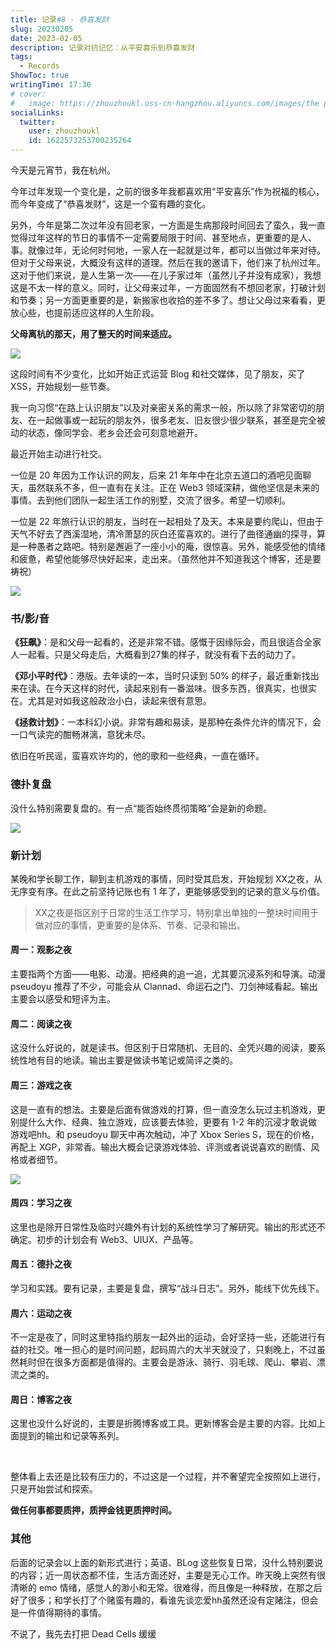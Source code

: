 ```yaml
---
title: 记录#8 - 恭喜发财
slug: 20230205
date: 2023-02-05
description: 记录对抗记忆：从平安喜乐到恭喜发财
tags:
  - Records
ShowToc: true
writingTime: 17:30
# cover:
#   image: https://zhouzhoukl.oss-cn-hangzhou.aliyuncs.com/images/the pmarca blog archives.png
socialLinks:
  twitter:
    user: zhouzhoukl
    id: 1622573253700235264
---
```


今天是元宵节，我在杭州。

今年过年发现一个变化是，之前的很多年我都喜欢用“平安喜乐”作为祝福的核心，而今年变成了“恭喜发财”，这是一个蛮有趣的变化。

另外，今年是第二次过年没有回老家，一方面是生病那段时间回去了蛮久，我一直觉得过年这样的节日的事情不一定需要局限于时间、甚至地点，更重要的是人、事。就像过年，无论何时何地，一家人在一起就是过年，都可以当做过年来对待。但对于父母来说，大概没有这样的道理。然后在我的邀请下，他们来了杭州过年。这对于他们来说，是人生第一次——在儿子家过年（虽然儿子并没有成家），我想这是不太一样的意义。同时，让父母来过年，一方面固然有不想回老家，打破计划和节奏；另一方面更重要的是，新搬家也收拾的差不多了。想让父母过来看看，更放心些，也提前适应这样的人生阶段。

**父母离杭的那天，用了整天的时间来适应。**

![](https://zhouzhoukl.oss-cn-hangzhou.aliyuncs.com/images/screenshot-20230206-202447.png)

这段时间有不少变化，比如开始正式运营 Blog 和社交媒体，见了朋友，买了 XSS，开始规划一些节奏。

我一向习惯“在路上认识朋友”以及对亲密关系的需求一般，所以除了非常密切的朋友、在一起做事或一起玩的朋友外，很多老友、旧友很少很少联系，甚至是完全被动的状态，像同学会、老乡会还会可刻意地避开。

最近开始主动进行社交。

  一位是 20 年因为工作认识的网友，后来 21 年年中在北京五道口的酒吧见面聊天，虽然联系不多，但一直有在关注。正在 Web3 领域深耕，做他坚信是未来的事情。去到他们团队一起生活工作的别墅，交流了很多。希望一切顺利。

  一位是 22 年旅行认识的朋友，当时在一起相处了及天。本来是要约爬山，但由于天气不好去了西溪湿地，清冷萧瑟的灰白还蛮喜欢的。进行了曲径通幽的探寻，算是一种愚者之路吧。特别是邂逅了一座小小的庵，很惊喜。另外，能感受他的情绪和疲惫，希望他能够尽快好起来，走出来。（虽然他并不知道我这个博客，还是要祷祝）

  ![](https://zhouzhoukl.oss-cn-hangzhou.aliyuncs.com/images/screenshot-20230206-165340.png)

### 书/影/音

**《狂飙》**：是和父母一起看的，还是非常不错。感慨于因缘际会，而且很适合全家人一起看。只是父母走后，大概看到27集的样子，就没有看下去的动力了。

**《邓小平时代》**：港版。去年读的一本，当时只读到 50% 的样子，最近重新找出来在读。在今天这样的时代，读起来别有一番滋味。很多东西，很真实，也很实在。尤其是对如我这般政治小白，读起来很有意思。

**《拯救计划》**：一本科幻小说。非常有趣和易读，是那种在条件允许的情况下，会一口气读完的酣畅淋漓，意犹未尽。

依旧在听民谣，蛮喜欢许均的，他的歌和一些经典，一直在循环。

### 德扑复盘

没什么特别需要复盘的。有一点“能否始终贯彻策略”会是新的命题。

![](https://zhouzhoukl.oss-cn-hangzhou.aliyuncs.com/images/20230206-162708.jpeg)

### 新计划

某晚和学长聊工作，聊到主机游戏的事情，同时受其启发，开始规划 XX之夜，从无序变有序。在此之前坚持记账也有 1 年了，更能够感受到的记录的意义与价值。

> XX之夜是指区别于日常的生活工作学习，特别拿出单独的一整块时间用于做对应的事情，更重要的是体系、节奏、记录和输出。

#### 周一：观影之夜

主要指两个方面——电影、动漫。把经典的追一追，尤其要沉浸系列和导演。动漫 pseudoyu 推荐了不少，可能会从 Clannad、命运石之门、刀剑神域看起。输出主要会以感受和短评为主。

#### 周二：阅读之夜

这没什么好说的，就是读书。但区别于日常随机、无目的、全凭兴趣的阅读，要系统性地有目的地读。输出主要是做读书笔记或简评之类的。

#### 周三：游戏之夜

这是一直有的想法。主要是后面有做游戏的打算，但一直没怎么玩过主机游戏，更别提什么大作、经典、独立游戏，应该要去体验，更要有 1-2 年的沉浸才敢说做游戏吧hh。和 pseudoyu 聊天中再次触动，冲了 Xbox Series S，现在的价格，再配上 XGP，非常香。输出大概会记录游戏体验、评测或者说说喜欢的剧情、风格或者细节。

![](https://zhouzhoukl.oss-cn-hangzhou.aliyuncs.com/images/WechatIMG3348.jpeg)

#### 周四：学习之夜

这里也是除开日常性及临时兴趣外有计划的系统性学习了解研究。输出的形式还不确定。初步的计划会有 Web3、UIUX、产品等。

#### 周五：德扑之夜

学习和实践。要有记录，主要是复盘，撰写“战斗日志”。另外，能线下优先线下。

#### 周六：运动之夜

不一定是夜了，同时这里特指约朋友一起外出的运动，会好坚持一些，还能进行有益的社交。唯一担心的是时间问题，起码周六的大半天就没了，只剩晚上，不过虽然耗时但在很多方面都是值得的。主要会是游泳、骑行、羽毛球、爬山、攀岩、漂流之类的。

#### 周日：博客之夜

这里也没什么好说的，主要是折腾博客或工具。更新博客会是主要的内容。比如上面提到的输出和记录等系列。

</br>

整体看上去还是比较有压力的，不过这是一个过程，并不奢望完全按照如上进行，只是开始尝试和探索。

**做任何事都要质押，质押金钱更质押时间。**

### 其他

后面的记录会以上面的新形式进行；英语、BLog 这些恢复日常，没什么特别要说的内容；近一周状态都不佳，生活方面还好，主要是无心工作。昨天晚上突然有很清晰的 emo 情绪，感觉人的渺小和无常。很难得，而且像是一种释放，在那之后好了很多；和学长打了个赌蛮有趣的，看谁先谈恋爱hh虽然还没有定赌注，但会是一件值得期待的事情。

不说了，我先去打把 Dead Cells 缓缓

<!-- Cloudflare Web Analytics --><script defer src='https://static.cloudflareinsights.com/beacon.min.js' data-cf-beacon='{"token": "9f9569f9d5e2464e9f1a094c2bb65d66"}'></script><!-- End Cloudflare Web Analytics -->
